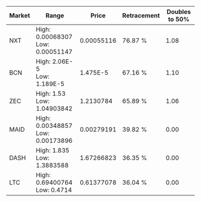| Market | Range | Price| Retracement | Doubles to 50% |
| --- | --- | --- | --- | --- |
| NXT | High: 0.00068307<br />Low: 0.00051147 | 0.00055116 | 76.87 % | 1.08 |
| BCN | High: 2.06E-5<br />Low: 1.189E-5 | 1.475E-5 | 67.16 % | 1.10 |
| ZEC | High: 1.53<br />Low: 1.04903842 | 1.2130784 | 65.89 % | 1.06 |
| MAID | High: 0.00348857<br />Low: 0.00173896 | 0.00279191 | 39.82 % | 0.00 |
| DASH | High: 1.835<br />Low: 1.3883588 | 1.67266823 | 36.35 % | 0.00 |
| LTC | High: 0.69400764<br />Low: 0.4714 | 0.61377078 | 36.04 % | 0.00 |
